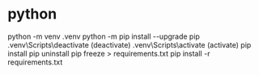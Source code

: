 # python
python -m venv .venv
python -m pip install --upgrade pip
.venv\Scripts\deactivate (deactivate)
.venv\Scripts\activate (activate)
pip install
pip uninstall
pip freeze > requirements.txt
pip install -r requirements.txt